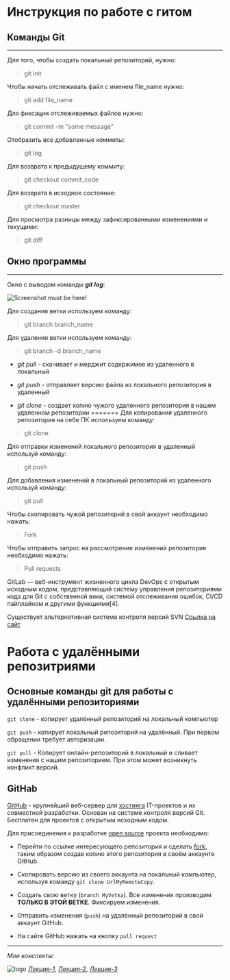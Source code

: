 # Инструкция по работе с гитом 

## Команды Git 
---

Для того, чтобы создать локальный репозиторий, нужно:
> git init

Чтобы начать отслеживать файл с именем file_name нужно:
> git add file_name

Для фиксации отслеживаемых файлов нужно:
> git commit -m "some message"

Отобразить все добавленные коммиты:
> git log

Для возврата к предыдущему коммиту:
> git checkout commit_code

Для возврата в исходное состояние:
> git checkout master

Для просмотра разницы между зафиксированными изменениями и текущими:
> git diff

## Окно программы 
---

Окно с выводом команды ***git log***:

![Screenshot must be here!](./git_window.JPG)

Для создания ветки используем команду:
> git branch branch_name

Для удаления ветки используем команду:
> git branch -d branch_name



* *git pull* - скачивает и мерджит содержимое из удаленного в локальный 

* *git push* - отправляет версию файла из локального репозитория в удаленный

* *git clone* - создает копию чужого удаленного репозитория в нашем удвленном репозитории
=======
Для копирования удаленного репозитория на себе ПК используем команду:
> git clone

Для отправки изменений локального репозитория в удаленный используй команду:
> git push

Для добавления изменений в локальный репозиторий из удаленного используй команду:
> git pull

Чтобы скопировать чужой репозиторий в свой аккаунт необходимо нажать:
> Fork

Чтобы отправить запрос на рассмотрение изменений репозитория необходимо нажать:
> Pull requests


GitLab — веб-инструмент жизненного цикла DevOps с открытым исходным кодом, представляющий систему управления репозиториями кода для Git с собственной вики, системой отслеживания ошибок, CI/CD пайплайном и другими функциями[4].

Существует альтернативная система контроля версий SVN
[Ссылка на сайт](https://subversion.apache.org/)

# Работа с удалёнными репозитриями


## Основные команды git для работы с удалёнными репозиториями

`git clone` - копирует удалённый репозиторий на локальный компьютер

`git push` - копирует локальный репозиторий на удалённый. При первом обращении требует авторизации.

`git pull` - Копирует онлайн-репозиторий в локальный и сливает изменения с нашим репозиторием. При этом может возникнуть конфликт версий.

## GitHab

[GitHub](https://ru.wikipedia.org/wiki/GitHub) - крупнейший веб-сервер для [хостинга](https://ru.wikipedia.org/wiki/%D0%A5%D0%BE%D1%81%D1%82%D0%B8%D0%BD%D0%B3) IT-проектов и их совместной разработки. Основан на системе контроля версий Git. Бесплатен для проектов с открытым исходным кодом.

Для присоединения к разработке [open source](https://ru.wikipedia.org/wiki/Open_source) проекта необходимо:

* Перейти по ссылке интересующего репозитория и сделать [fork](https://ru.wikipedia.org/wiki/Fork), таким образом создав копию этого репозитория в своём аккаунте GitHub.

* Скопировать версию из своего аккаунта на локальный компьютер, используя команду `git clone UrlMyRemoteCopy`.

* Создать свою ветку (`branch MyVetka`). Все изменения производим **ТОЛЬКО В ЭТОЙ ВЕТКЕ**. Фиксируем изменения.

* Отправить изменения (`push`) на удалённый репозиторий в свой аккаунт GitHub. 

* На сайте GitHub нажать на кнопку `pull request`

---

*Мои конспекты:*

![logo](logo.JPG) [_Лекция-1_](https://www.notion.so/142599e0f6d648809c22495a564f507a), [_Лекция-2_](https://www.notion.so/3ba95f52ba3445d38a4a4b438a780ef3), [_Лекция-3_](https://www.notion.so/2c16ab21da7c4da886deec40958ad3c0)
